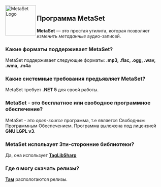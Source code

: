 <img width="96" height="96" align="left" alt="MetaSet Logo"  src="MetaSet Gradient Logo.png">

## Программа MetaSet
**MetaSet** — это простая утилита, которая позволяет *изменить метаданные* аудио-записей.

### Какие форматы поддерживает MetaSet?
  MetaSet поддерживает следующие форматы: **.mp3, .flac, .ogg, .wav, .wma, .m4a**
  
### Какие системные требования предъявляет MetaSet?
  MetaSet требует **.NET 5** для своей работы.
 
### MetaSet - это бесплатное или свободное программное обеспечение?
  MetaSet - это *open-source* программа, т.е является Свободным Программным Обеспечением. Программа выложена под лицензией **GNU LGPL v3**.

### MetaSet использует 3ти-сторонние библиотеки?
  Да, она использует **[TagLibSharp](http://github.com/mono/taglib-sharp)**
  
### Где я могу скачать релизы?
[**Там**](https://github.com/emildalalyan/MetaSet/releases) распологаются релизы.
